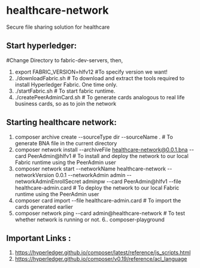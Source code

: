 # healthcare-network

Secure file sharing solution for healthcare

## Start hyperledger:
#Change Directory to fabric-dev-servers, then,
1. export FABRIC_VERSION=hlfv12 #To specify version we want!
2. ./downloadFabric.sh # To download and extract the tools required to install Hyperledger Fabric. One time only.
3. ./startFabric.sh  # To start fabric runtime.
4. ./createPeerAdminCard.sh # To generate cards analogous to real life business cards, so as to join the network

## Starting healthcare network:
1. composer archive create --sourceType dir --sourceName . # To generate BNA file in the current directory 
2. composer network install --archiveFile healthcare-network@0.0.1.bna --card PeerAdmin@hlfv1 # To install and deploy the network to our local Fabric runtime using the PeerAdmin user
3. composer network start --networkName healthcare-network --networkVersion 0.0.1 --networkAdmin admin --networkAdminEnrollSecret adminpw --card PeerAdmin@hlfv1 --file healthcare-admin.card # To deploy the network to our local Fabric runtime using the PeerAdmin user
4. composer card import --file healthcare-admin.card # To import the cards generated earlier 
5. composer network ping --card admin@healthcare-network # To test whether network is running or not.
6.. composer-playground


## Important Links : 
1. https://hyperledger.github.io/composer/latest/reference/js_scripts.html
2. https://hyperledger.github.io/composer/v0.19/reference/acl_language